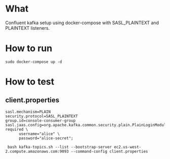 # What
Confluent kafka setup using docker-compose with SASL_PLAINTEXT and PLAINTEXT listeners.

# How to run
`sudo docker-compose up -d`

# How to test
## client.properties
```
sasl.mechanism=PLAIN
security.protocol=SASL_PLAINTEXT
group.id=console-consumer-group
sasl.jaas.config=org.apache.kafka.common.security.plain.PlainLoginModule required \
      username="alice" \
      password="alice-secret";
```
` bash kafka-topics.sh --list --bootstrap-server ec2.us-west-2.compute.amazonaws.com:9093 --command-config client.properties`
